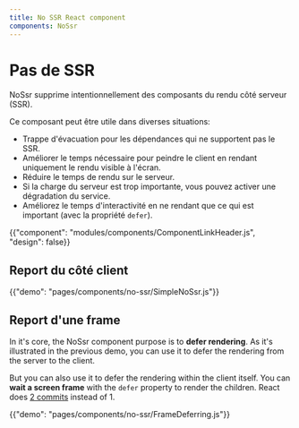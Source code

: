 ```yaml
---
title: No SSR React component
components: NoSsr
---
```


# Pas de SSR

<p class="description">NoSsr supprime intentionnellement des composants du rendu côté serveur (SSR).</p>

Ce composant peut être utile dans diverses situations:

- Trappe d'évacuation pour les dépendances qui ne supportent pas le SSR.
- Améliorer le temps nécessaire pour peindre le client en rendant uniquement le rendu visible à l'écran.
- Réduire le temps de rendu sur le serveur.
- Si la charge du serveur est trop importante, vous pouvez activer une dégradation du service.
- Améliorez le temps d'interactivité en ne rendant que ce qui est important (avec la propriété `defer`).

{{"component": "modules/components/ComponentLinkHeader.js", "design": false}}

## Report du côté client

{{"demo": "pages/components/no-ssr/SimpleNoSsr.js"}}

## Report d'une frame

In it's core, the NoSsr component purpose is to **defer rendering**. As it's illustrated in the previous demo, you can use it to defer the rendering from the server to the client.

But you can also use it to defer the rendering within the client itself. You can **wait a screen frame** with the `defer` property to render the children. React does [2 commits](https://reactjs.org/docs/strict-mode.html#detecting-unexpected-side-effects) instead of 1.

{{"demo": "pages/components/no-ssr/FrameDeferring.js"}}
